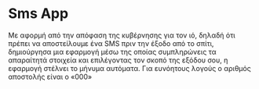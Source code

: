 # Sms App
Με αφορμή από την απόφαση της κυβέρνησης για τον ιό, δηλαδή ότι πρέπει να αποστείλουμε ένα SMS πριν την έξοδο από το σπίτι, δημιούργησα μια εφαρμογή μέσω της οποίας συμπληρώνεις τα απαραίτητά στοιχεία και επιλέγοντας τον σκοπό της εξόδου σου, η εφαρμογή στέλνει το μήνυμα αυτόματα. Για ευνόητους λογούς ο αριθμός αποστολής είναι ο «000»
